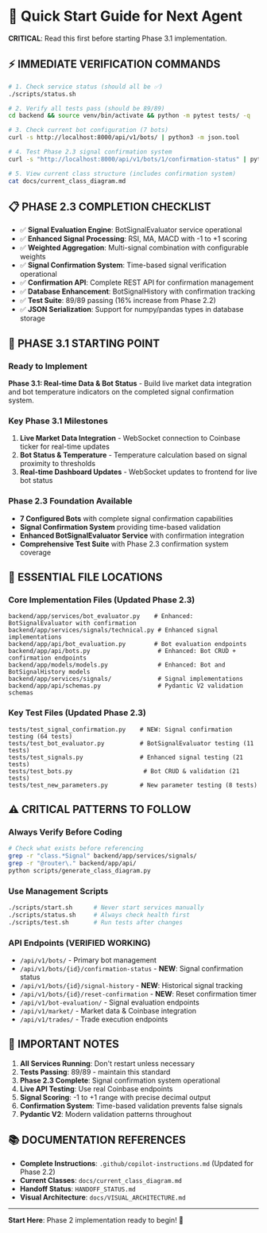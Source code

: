 # 🚀 Quick Start Guide for Next Agent

**CRITICAL**: Read this first before starting Phase 3.1 implementation.

## ⚡ **IMMEDIATE VERIFICATION COMMANDS**

```bash
# 1. Check service status (should all be ✅)
./scripts/status.sh

# 2. Verify all tests pass (should be 89/89)
cd backend && source venv/bin/activate && python -m pytest tests/ -q

# 3. Check current bot configuration (7 bots)
curl -s http://localhost:8000/api/v1/bots/ | python3 -m json.tool

# 4. Test Phase 2.3 signal confirmation system
curl -s "http://localhost:8000/api/v1/bots/1/confirmation-status" | python3 -m json.tool

# 5. View current class structure (includes confirmation system)
cat docs/current_class_diagram.md
```

## 📋 **PHASE 2.3 COMPLETION CHECKLIST**

- ✅ **Signal Evaluation Engine**: BotSignalEvaluator service operational
- ✅ **Enhanced Signal Processing**: RSI, MA, MACD with -1 to +1 scoring
- ✅ **Weighted Aggregation**: Multi-signal combination with configurable weights  
- ✅ **Signal Confirmation System**: Time-based signal verification operational
- ✅ **Confirmation API**: Complete REST API for confirmation management
- ✅ **Database Enhancement**: BotSignalHistory with confirmation tracking
- ✅ **Test Suite**: 89/89 passing (16% increase from Phase 2.2)
- ✅ **JSON Serialization**: Support for numpy/pandas types in database storage

## 🎯 **PHASE 3.1 STARTING POINT**

### **Ready to Implement**
**Phase 3.1: Real-time Data & Bot Status** - Build live market data integration and bot temperature indicators on the completed signal confirmation system.

### **Key Phase 3.1 Milestones**
1. **Live Market Data Integration** - WebSocket connection to Coinbase ticker for real-time updates
2. **Bot Status & Temperature** - Temperature calculation based on signal proximity to thresholds
3. **Real-time Dashboard Updates** - WebSocket updates to frontend for live bot status

### **Phase 2.3 Foundation Available**
- **7 Configured Bots** with complete signal confirmation capabilities
- **Signal Confirmation System** providing time-based validation
- **Enhanced BotSignalEvaluator Service** with confirmation integration
- **Comprehensive Test Suite** with Phase 2.3 confirmation system coverage

## 🔧 **ESSENTIAL FILE LOCATIONS**

### **Core Implementation Files (Updated Phase 2.3)**
```
backend/app/services/bot_evaluator.py    # Enhanced: BotSignalEvaluator with confirmation
backend/app/services/signals/technical.py # Enhanced signal implementations  
backend/app/api/bot_evaluation.py        # Bot evaluation endpoints
backend/app/api/bots.py                   # Enhanced: Bot CRUD + confirmation endpoints
backend/app/models/models.py              # Enhanced: Bot and BotSignalHistory models
backend/app/services/signals/             # Signal implementations
backend/app/api/schemas.py                # Pydantic V2 validation schemas
```

### **Key Test Files (Updated Phase 2.3)**
```
tests/test_signal_confirmation.py    # NEW: Signal confirmation testing (64 tests)
tests/test_bot_evaluator.py          # BotSignalEvaluator testing (11 tests)
tests/test_signals.py                # Enhanced signal testing (21 tests)
tests/test_bots.py                    # Bot CRUD & validation (21 tests)
tests/test_new_parameters.py         # New parameter testing (8 tests)
```

## ⚠️ **CRITICAL PATTERNS TO FOLLOW**

### **Always Verify Before Coding**
```bash
# Check what exists before referencing
grep -r "class.*Signal" backend/app/services/signals/
grep -r "@router\." backend/app/api/
python scripts/generate_class_diagram.py
```

### **Use Management Scripts**
```bash
./scripts/start.sh      # Never start services manually
./scripts/status.sh     # Always check health first  
./scripts/test.sh       # Run tests after changes
```

### **API Endpoints (VERIFIED WORKING)**
- `/api/v1/bots/` - Primary bot management
- `/api/v1/bots/{id}/confirmation-status` - **NEW**: Signal confirmation status
- `/api/v1/bots/{id}/signal-history` - **NEW**: Historical signal tracking  
- `/api/v1/bots/{id}/reset-confirmation` - **NEW**: Reset confirmation timer
- `/api/v1/bot-evaluation/` - Signal evaluation endpoints
- `/api/v1/market/` - Market data & Coinbase integration
- `/api/v1/trades/` - Trade execution endpoints

## 🚨 **IMPORTANT NOTES**

1. **All Services Running**: Don't restart unless necessary
2. **Tests Passing**: 89/89 - maintain this standard  
3. **Phase 2.3 Complete**: Signal confirmation system operational
4. **Live API Testing**: Use real Coinbase endpoints
5. **Signal Scoring**: -1 to +1 range with precise decimal output
6. **Confirmation System**: Time-based validation prevents false signals
6. **Pydantic V2**: Modern validation patterns throughout

## 📚 **DOCUMENTATION REFERENCES**

- **Complete Instructions**: `.github/copilot-instructions.md` (Updated for Phase 2.2)
- **Current Classes**: `docs/current_class_diagram.md` 
- **Handoff Status**: `HANDOFF_STATUS.md`
- **Visual Architecture**: `docs/VISUAL_ARCHITECTURE.md`

---
**Start Here**: Phase 2 implementation ready to begin! 🚀
